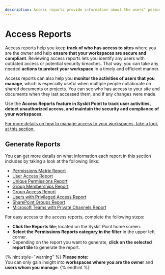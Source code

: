 ```yaml
---
description: Access reports provide information about the users' permissions and memberships across content within your workspaces.
---
```


# Access Reports

Access reports help you keep **track of who has access to sites** where you are the owner and help **ensure that your workspaces are secure and compliant**. Reviewing access reports lets you identify any users with outdated access or potential security breaches. That way, you can take any needed **actions to protect your workspace** in a timely and efficient manner.

Access reports can also help you **monitor the activities of users that you manage**, which is especially useful when multiple people collaborate on shared documents or projects. You can see who has access to your site and documents when they last accessed them, and if any changes were made. 

Use the **Access Reports feature in Syskit Point to track user activities, detect unauthorized access, and maintain the security and compliance of your workspaces**.

[For more details on how to manage access to your workspaces, take a look at this section.](../manage-access/README.md)


## Generate Reports

You can get more details on what information each report in this section includes by taking a look at the following links:

* [Permissions Matrix Report](../../reporting/access-reports.md#permissions-matrix-report)
* [User Access Report](../../reporting/access-reports.md#user-access-report)
* [Unique Permissions Report](../../reporting/access-reports.md#unique-permissions-report)
* [Group Memberships Report](../../reporting/access-reports.md#group-memberships-report)
* [Group Access Report](../../reporting/access-reports.md#group-access-report)
* [Users with Privileged Access Report](../../reporting/access-reports.md#users-with-privileged-access-report)
* [SharePoint Groups Report](../../reporting/access-reports.md#sharepoint-groups-report)
* [Microsoft Teams with Private Channels Report](../../reporting/access-reports.md#microsoft-teams-with-private-channels-report)

For easy access to the access reports, complete the following steps:

 * **Click the Reports tile**; located on the Syskit Point home screen.
 * **Select the Permissions Reports category in the filter** in the upper left corner.
 * Depending on the report you want to generate, **click on the selected report tile** to generate the report.


{% hint style="warning" %}
**Please note:**  
You can only gain insight into **workspaces where you are the owner** and **users whom you manage**.
{% endhint %}
